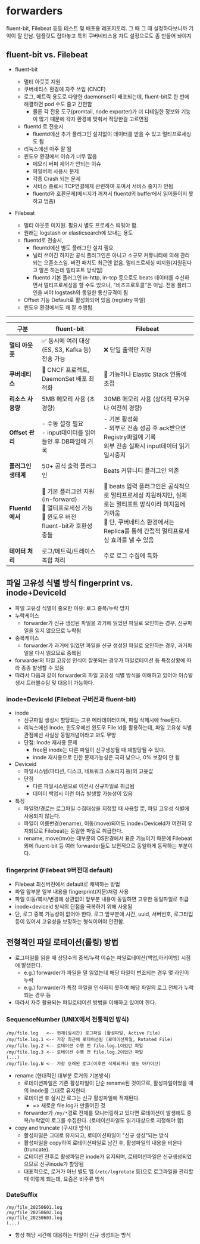 # forwarders

fluent-bit, Filebeat 등등 테스트 및 배포용 레포지토리.  그 때 그 때 설정하다보니까 기억이 잘 안남. 템플릿도 잡아놓고 특히 쿠버네티스용 차트 설정으로도 좀 만들어 놔야지

## fluent-bit vs. Filebeat

- fluent-bit
  - 멀티 아웃풋 지원
  - 쿠버네티스 환경에 자주 쓰임 (CNCF)
  - 로그, 메트릭 용도로 다양한 daemonset이 배포되는데, fluent-bit로 한 번에 해결하면 pod 수도 줄고 간편함
    - 물론 각 전용 도구(promtail, node exporter)가 더 디테일한 정보와 기능이 많기 때문에 각자 환경에 맞춰서 적당한걸 고르면됨
  - fluentd 로 전송시
    - fluentd에선 추가 플러그인 설치없이 데이터를 받을 수 있고 멀티프로세싱도 됨
  - 리눅스에선 아주 잘 됨
  - 윈도우 환경에서 이슈가 너무 많음
    - 메모리 버퍼 제어가 안되는 이슈
    - 파일버퍼 사용시 문제
    - 각종 Crash 되는 문제
    - 서비스 종료시 TCP연결해제 관련하여 꼬여서 서비스 중지가 안됨
    - fluentd와 호환문제(메시지가 깨져서 fluentd의 buffer에서 읽어들이지 못하고 멈춤)

- Filebeat
  - 멀티 아웃풋 미지원. 필요시 별도 프로세스 띄워야 함.
  - 원래는 logstash or elasticsearch에 보내는 용도
  - fluentd로 전송시,
    - fleuntd에선 별도 플러그인 설치 필요
    - 널리 쓰이긴 하지만 공식 플러그인은 아니고 소규모 커뮤니티에 의해 관리되는 오픈소스임. 버전 패치도 최근엔 없음. 멀티프로세싱 미지원(지원된다고 말은 하는데 멀티포트 방식임)
    - fluentd 기본 플러그인 in-http, in-tcp 등으로도 beats 데이터를 수신하면서 멀티프로세싱을 할 수도 있으나, "비츠프로토콜"은 아님. 전용 플러그인을 써야 logstash와 동일한 통신규격이 됨
  - Offset 기능 Default로 활성화되어 있음 (registry 파일)
  - 윈도우 환경에서도 꽤 잘 수행됨


---
| 구분                 | fluent-bit                                                                 | Filebeat                                                                                      |
|----------------------|----------------------------------------------------------------------------|-----------------------------------------------------------------------------------------------|
| **멀티 아웃풋**       | ✅ 동시에 여러 대상(ES, S3, Kafka 등) 전송 가능                            | ❌ 단일 출력만 지원                                                                           |
| **쿠버네티스**        | 🔵 CNCF 프로젝트, DaemonSet 배포 최적화                                     | 🔵 가능하나 Elastic Stack 연동에 초점                                                         |
| **리소스 사용량**     | 5MB 메모리 사용 (초경량)                                                   | 30MB 메모리 사용 (상대적 무거우나 여전히 경량)                                                              |
| **Offset 관리**       | - 수동 설정 필요<br> - input데이터를 읽어들인 후 DB파일에 기록                                               | - 기본 활성화<br> - 외부로 전송 성공 후 ack받으면 Registry파일에 기록<br> 외부 전송 실패시 input데이터 읽기 일시중지                                                                   |
| **플러그인 생태계**   | 50+ 공식 출력 플러그인                                                     | Beats 커뮤니티 플러그인 의존                                                                   |
| **Fluentd에서**      | 🔹 기본 플러그인 지원(in-forward)<br>🔹 멀티프로세싱 가능<br>🔹 윈도우 버전 fluent-bit과 호환성 충돌                               | 🔹 beats 입력 플러그인은 공식적으로 멀티프로세싱 지원하지만, 실제로는 멀티포트 방식이라 미지원에 가까움<br>🔹 단, 쿠버네티스 환경에서는 Replica를 통해 간접적 멀티프로세싱 효과를 낼 수 있음 |
| **데이터 처리**       | 로그/메트릭/트레이스 복합 처리                                              | 주로 로그 수집에 특화                                                                         |

## 파일 고유성 식별 방식 fingerprint vs. inode+DeviceId

- 파일 고유성 식별이 중요한 이유: 로그 중복/누락 방지
- 누락케이스
  - forwarder가 신규 생성된 파일을 과거에 읽었던 파일로 오인하는 경우, 신규파일을 읽지 않으므로 누락됨
- 중복케이스
  - forwarder가 과거에 읽었던 파일을 신규 생성된 파일로 오인하는 경우, 과거파일을 다시 읽으므로 중복됨
- forwarder의 파일 고유성 인식이 잘못되는 경우가 파일로테이션 등 특정상황에 따라 종종 발생할 수 있음
- 따라서 다음과 같이 forwarder의 파일 고유성 식별 방식을 이해하고 있어야 이슈발생시 트러블슈팅 및 대응이 가능하다.

### inode+DeviceId (Filebeat 구버전과 fluent-bit)

- inode
  - 신규파일 생성시 할당되는 고유 메타데이터이며, 파일 삭제시에 free된다.
  - 리눅스에선 Inode, 윈도우에선 윈도우 File Id를 활용하는데, 파일 고유성 식별 관점에선 사실상 동일개념이라고 봐도 무방
  - 단점: Inode 재사용 문제
    - free된 inode는 다른 파일이 신규생성될 때 재할당될 수 있다.
    - inode 재사용으로 인한 문제가능성은 극히 낮으나, 0% 보장이 안 됨
- Deviceid
  - 파일시스템(파티션, 디스크, 네트워크 스토리지 등)의 고윳값
  - 단점
    - 다른 파일시스템으로 이전시 신규파일로 취급됨
    - 데이터 백업시 이런 이슈 발생할 가능성이 있음
- 특징
  - 파일명/경로는 로그파일 수집대상을 지정할 때 사용할 뿐, 파일 고유성 식별에 사용되지 않는다.
  - 파일이 이름변경(rename), 이동(move)되어도 inode+DeviceId가 여전히 유지되므로 Filebeat는 동일한 파일로 취급한다.
  - rename, move(mv)는 대부분의 OS환경에서 표준 기능이기 때문에 Filebeat 외에 fluent-bit 등 여러 forwarder들도 보편적으로 동일하게 동작하는 부분이다.

### fingerprint (Filebeat 9버전대 default)

- Filebeat 최신버전에서 default로 채택하는 방법
- 파일 앞부분 일부 내용을 fingerprint(지문)처럼 사용
- 파일 이동/복사/변경에 상관없이 앞부분 내용이 동일하면 고유한 동일파일로 취급
- inode+deviceid 방식의 단점을 극복하기 위해 사용됨
- 단, 로그 중복 가능성이 없어야 한다. 로그 앞부분에 시간, uuid, 서버번호, 로그타입 등이 있어서 고유성을 보장하는 형식이어야 안전함.

## 전형적인 파일 로테이션(롤링) 방법

- 로그파일를 읽을 때 상당수의 중복/누락 이슈는 파일로테이션(백업,아키이빙) 시점에 발생한다.
  - e.g.) forwarder가 파일을 덜 읽었는데 해당 파일이 변조되는 경우 몇 라인이 누락
  - e.g.) forwarder가 특정 파일을 인식하지 못하여 해당 파일의 로그 전체가 누락되는 경우 등
- 따라서 자주 활용되는 파일로테이션 방법을 이해하고 있어야 한다.

### SequenceNumber (UNIX에서 전통적인 방식)

```dir
/my/file.log   <-- 현재(실시간) 로그파일 (활성파일, Active File)
/my/file.log.1 <-- 가장 최근에 로테이션됨 (로테이션파일, Rotated File)
/my/file.log.2 <-- 로테이션 수행 전 file.log.1이었던 파일 
/my/file.log.3 <-- 로테이션 수행 전 file.log.2이었던 파일
(...)
/my/file.log.N <-- 가장 오래된 로그(이후엔 삭제되거나 별도 아카이브)
```

- rename (현대적인 대부분 로거의 기본방식)
  - 로테이션파일은 기존 활성파일이 단순 rename된 것이므로, 활성파일이었을 때의 inode를 그대로 유지한다.
  - 로테이션 후 실시간 로그는 신규 활성파일에 적재된다.
    - => 새로운 file.log가 만들어진 것
  - forwarder가 `/my/*`경로 전체를 모니터링하고 있다면 로테이션이 발생해도 중복/누락없이 로그를 수집한다. (로테이션파일도 읽기대상으로 지정해야 함)
- copy and truncate (구시대 방식)
  - 활성파일은 그대로 유지되고, 로테이션파일이 "신규 생성"되는 방식
  - 활성파일을 copy하여 로테이션파일로 남긴 후, 활성파일의 내용을 비운다(truncate).
  - 로테이션 전후로 활성파일은 inode가 유지되며, 로테이션파일은 신규생성되었으므로 신규inode가 할당됨
  - 대표적으로, 로거가 아닌 별도 앱 (`/etc/logrotate` 등)으로 로그파일을 관리할 때 이렇게 되는데, 요즘은 비주류 방식
<!-- - 로그 누락 예시
  - forwarder가 활성파일을 덜 읽었을 때, 로테이션 수행시 -->

### DateSuffix

```dir
/my/file_20250601.log
/my/file_20250602.log
/my/file_20250603.log
(...)
```

- 항상 해당 시간에 대응하는 파일이 신규 생성되는 방식
